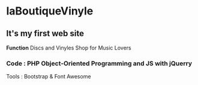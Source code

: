 # laBoutiqueVinyle

## It's my first web site 

**Function** Discs and Vinyles Shop for Music Lovers 

### Code : PHP **Object-Oriented Programming**  and JS with jQuerry
Tools : Bootstrap & Font Awesome
